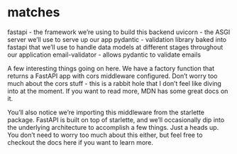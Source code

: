 # matches

fastapi - the framework we’re using to build this backend
uvicorn - the ASGI server we’ll use to serve up our app
pydantic - validation library baked into fastapi that we’ll use to handle data models at different stages throughout our application
email-validator - allows pydantic to validate emails


A few interesting things going on here. We have a factory function that returns a FastAPI app with cors middleware configured. Don’t worry too much about the cors stuff - this is a rabbit hole that I don’t feel like diving into at the moment. If you want to read more, MDN has some great docs on it.

You’ll also notice we’re importing this middleware from the starlette package. FastAPI is built on top of starlette, and we’ll occasionally dip into the underlying architecture to accomplish a few things. Just a heads up. You don’t need to worry too much about this either, but feel free to checkout the docs here if you want to learn more.